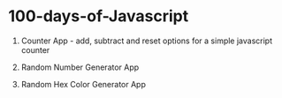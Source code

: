# 100-days-of-Javascript

1. Counter App - add, subtract and reset options for a simple javascript counter

2. Random Number Generator App 

3. Random Hex Color Generator App
